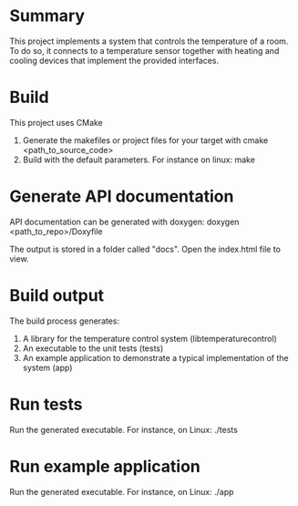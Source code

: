 Summary
============
This project implements a system that controls the temperature of a room. To do so, it connects to a temperature sensor together with heating and cooling devices that implement the provided interfaces.

Build
===========
This project uses CMake
1. Generate the makefiles or project files for your target with 
    cmake <path_to_source_code>
2. Build with the default parameters. For instance on linux:
    make

Generate API documentation
==========================
API documentation can be generated with doxygen:
    doxygen <path_to_repo>/Doxyfile

The output is stored in a folder called "docs". Open the index.html file to view.

Build output
============
The build process generates:
1. A library for the temperature control system (libtemperaturecontrol)
2. An executable to the unit tests (tests)
3. An example application to demonstrate a typical implementation of the system (app)

Run tests
==========
Run the generated executable. For instance, on Linux:
    ./tests

Run example application
========================
Run the generated executable. For instance, on Linux:
    ./app
